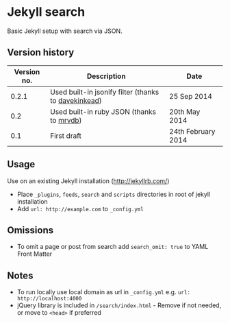 Jekyll search
=============

Basic Jekyll setup with search via JSON.

Version history
---------------

| Version no. | Description  | Date |
| --- | --- | --- |
| 0.2.1 | Used built-in jsonify filter (thanks to [davekinkead](https://github.com/davekinkead)) | 25 Sep 2014 |
| 0.2 | Used built-in ruby JSON (thanks to [mrvdb](https://github.com/mrvdb)) | 20th May 2014 |
| 0.1 | First draft | 24th February 2014 |


Usage
-----

Use on an existing Jekyll installation (http://jekyllrb.com/)

* Place ```_plugins```, ```feeds```, ```search``` and ```scripts``` directories in root of jekyll installation
* Add ```url: http://example.com``` to ```_config.yml```


Omissions
----------
* To omit a page or post from search add ```search_omit: true``` to YAML Front Matter 


Notes
-----

* To run locally use local domain as url in ```_config.yml``` e.g. ```url: http://localhost:4000```
* jQuery library is included in ```/search/index.html``` - Remove if not needed, or move to ```<head>``` if preferred